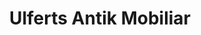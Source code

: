 ---
title: "Ulferts Antik Mobiliar"
url: /stolberg-rhld/ulferts-antik-mobiliar/
shop: Antiquitäten
---